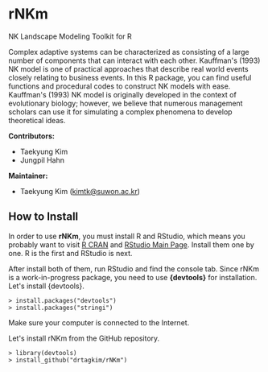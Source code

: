 # rNKm
NK Landscape Modeling Toolkit for R

Complex adaptive systems can be characterized as consisting of a large number of components that can interact with each other. Kauffman's (1993) NK model is one of practical approaches that describe real world events closely relating to business events. In this R package, you can find useful functions and procedural codes to construct NK models with ease. Kauffman's (1993) NK model is originally developed in the context of evolutionary biology; however, we believe that numerous management scholars can use it for simulating a complex phenomena to develop theoretical ideas.

**Contributors:**
 - Taekyung Kim
 - Jungpil Hahn

**Maintainer:**

 - Taekyung Kim (kimtk@suwon.ac.kr)


## How to Install

In order to use **rNKm**, you must install R and RStudio, which means you probably want to visit [R CRAN](https://cran.r-project.org) and [RStudio Main Page](http://www.rstudio.com). Install them one by one. R is the first and RStudio is next.

After install both of them, run RStudio and find the console tab. Since rNKm is a work-in-progress package, you need to use **{devtools}** for installation. Let's install {devtools}.  

    > install.packages("devtools")
    > install.packages("stringi")

Make sure your computer is connected  to the Internet.

Let's install rNKm from the GitHub repository.

    > library(devtools)
    > install_github("drtagkim/rNKm")

